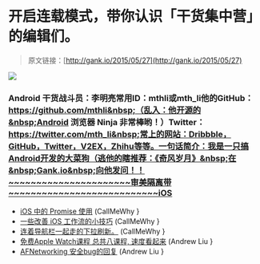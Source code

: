 # 开启连载模式，带你认识「干货集中营」的编辑们。

> 原文链接：[http://gank.io/2015/05/27](http://gank.io/2015/05/27)

![](http://ww1.sinaimg.cn/large/610dc034gw1esinw76flej20hs0hswgm.jpg)

### Android 干货战斗员：李明亮常用ID：mthli或mth_li他的GitHub：https://github.com/mthli&nbsp;（乱入：他开源的&nbsp;Android 浏览器 Ninja 非常棒哟！）Twitter：https://twitter.com/mth_li&nbsp;常上的网站：Dribbble，GitHub，Twitter，V2EX，Zhihu等等。一句话简介：我是一只搞Android开发的大菜狗（逃他的瞎推荐：《奇风岁月》&nbsp;在&nbsp;Gank.io&nbsp;向他发问！！~~~~~~~~~~~~~~~~~~~~~~审美隔离带~~~~~~~~~~~~~~~~~~~~~~~~~~~iOS

* [iOS 中的 Promise 使用](https://medium.com/the) (CallMeWhy }
* [一些改善 iOS 工作流的小技巧](https://medium.com/the) (CallMeWhy }
* [连着导航栏一起走的下拉刷新。](http://www.thinkandbuild.it/implementing) (CallMeWhy }
* [免费Apple Watch课程 总共八课程, 速度看起来](http://www.designforwearables.com/vip/) (Andrew Liu }
* [AFNetworking 安全bug的回复](http://www.yming9.com/?p=579) (Andrew Liu }

